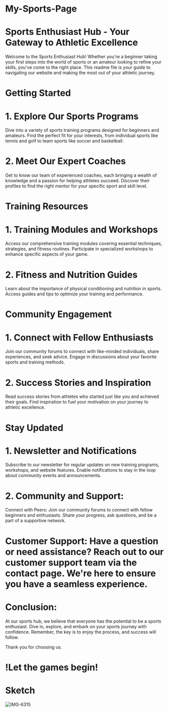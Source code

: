 # My-Sports-Page

# Sports Enthusiast Hub - Your Gateway to Athletic Excellence
Welcome to the Sports Enthusiast Hub! Whether you're a beginner taking your first steps into the world of sports or an amateur looking to refine your skills, you've come to the right place. This readme file is your guide to navigating our website and making the most out of your athletic journey.

# Getting Started
# 1. Explore Our Sports Programs
Dive into a variety of sports training programs designed for beginners and amateurs.
Find the perfect fit for your interests, from individual sports like tennis and golf to team sports like soccer and basketball.

# 2. Meet Our Expert Coaches
Get to know our team of experienced coaches, each bringing a wealth of knowledge and a passion for helping athletes succeed.
Discover their profiles to find the right mentor for your specific sport and skill level.

# Training Resources
# 1. Training Modules and Workshops
Access our comprehensive training modules covering essential techniques, strategies, and fitness routines.
Participate in specialized workshops to enhance specific aspects of your game.

# 2. Fitness and Nutrition Guides
Learn about the importance of physical conditioning and nutrition in sports.
Access guides and tips to optimize your training and performance.

# Community Engagement
# 1. Connect with Fellow Enthusiasts

Join our community forums to connect with like-minded individuals, share experiences, and seek advice.
Engage in discussions about your favorite sports and training methods.

# 2. Success Stories and Inspiration
Read success stories from athletes who started just like you and achieved their goals.
Find inspiration to fuel your motivation on your journey to athletic excellence.

# Stay Updated
# 1. Newsletter and Notifications
Subscribe to our newsletter for regular updates on new training programs, workshops, and website features.
Enable notifications to stay in the loop about community events and announcements.

# 2. Community and Support:
Connect with Peers: Join our community forums to connect with fellow beginners and enthusiasts. Share your progress, ask questions, and be a part of a supportive network.

# Customer Support: Have a question or need assistance? Reach out to our customer support team via the contact page. We're here to ensure you have a seamless experience.

# Conclusion:
At our sports hub, we believe that everyone has the potential to be a sports enthusiast. Dive in, explore, and embark on your sports journey with confidence. Remember, the key is to enjoy the process, and success will follow.

Thank you for choosing us.
# !Let the games begin!

# Sketch
![IMG-6315](https://github.com/A-James-Y/My-Sports-Page/assets/60763253/b88928cc-ffbc-4ebe-be00-3565da56802e)

